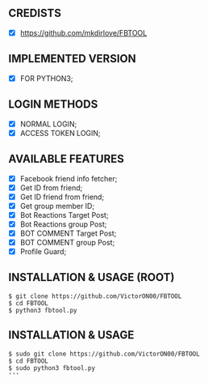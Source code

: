 ## CREDISTS
- [x] https://github.com/mkdirlove/FBTOOL 

## IMPLEMENTED VERSION
- [x] FOR PYTHON3;

## LOGIN METHODS
- [x] NORMAL LOGIN;
- [x] ACCESS TOKEN LOGIN;
  
## AVAILABLE FEATURES
- [x] Facebook friend info fetcher;
- [x] Get ID from friend;
- [x] Get ID friend from friend;
- [x] Get group member ID;
- [x] Bot Reactions Target Post;
- [x] Bot Reactions group Post;
- [x] BOT COMMENT Target Post;
- [x] BOT COMMENT group Post;
- [x] Profile Guard;

## INSTALLATION & USAGE (ROOT)
    $ git clone https://github.com/VictorON00/FBTOOL
    $ cd FBTOOL
    $ python3 fbtool.py
    
## INSTALLATION & USAGE
    $ sudo git clone https://github.com/VictorON00/FBTOOL
    $ cd FBTOOL
    $ sudo python3 fbtool.py
    '''
